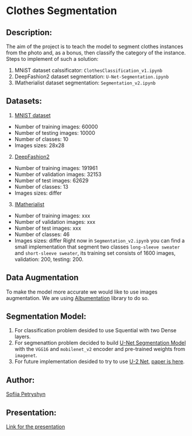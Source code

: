 # Clothes Segmentation 

## Description:
The aim of the project is to teach the model to segment clothes instances from the photo and, as a bonus, then classify the category of the instance.\
Steps to implement of such a solution:
1. MNiST dataset calssificator: `ClothesClassification_v1.ipynb`
2. DeepFashion2 dataset segmentation: `U-Net-Segmentation.ipynb`
3. IMatherialist dataset segmentation: `Segmentation_v2.ipynb`

## Datasets:
1. [MNIST dataset](https://www.tensorflow.org/api_docs/python/tf/keras/datasets/fashion_mnist)
* Number of training images: 60000
* Number of testing images: 10000
* Number of classes: 10
* Images sizes: 28x28
2. [DeepFashion2](https://github.com/switchablenorms/DeepFashion2)
* Number of training images: 191961
* Number of validation images: 32153
* Number of test images: 62629
* Number of classes: 13
* Images sizes: differ
3. [IMatherialist](https://www.kaggle.com/c/imaterialist-fashion-2019-FGVC6/data)
* Number of training images: xxx
* Number of validation images: xxx
* Number of test images: xxx
* Number of classes: 46
* Images sizes: differ
Right now in `Segmentation_v2.ipynb` you can find a small implementation that segment two classes `long-sleeve sweater` and `short-sleeve sweater`, its training set consists of 1600 images, validation: 200, testing: 200.

## Data Augmentation
To make the model more accurate we would like to use images augmentation. We are using
 [Albumentation](https://github.com/albumentations-team/albumentations) library to do so.

## Segmentation Model:
1. For classification problem desided to use Squential with two Dense layers.
2. For segmenattion problem decided to build [U-Net Segmentation Model](https://github.com/qubvel/segmentation_models.pytorch) with the `VGG16` and `mobilenet_v2` encoder and pre-trained weights from `imagenet`.
3. For future implementation desided to try to use [U-2 Net](https://github.com/NathanUA/U-2-Net), [paper is here](https://arxiv.org/pdf/2005.09007v2.pdf).

## Author:
[Sofiia Petryshyn](https://github.com/SOFIAshyn/)

## Presentation:
[Link for the presentation](https://docs.google.com/presentation/d/1Tun6r_RYNEi0L3HHSdCB_FcBdyppUJHD01nZqOgrJv8/edit?usp=sharing)
